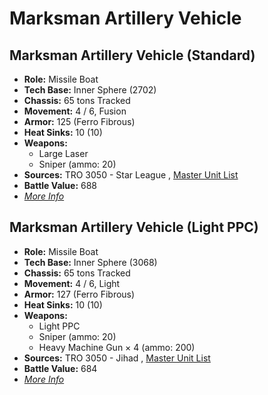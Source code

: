 # Marksman Artillery Vehicle 

## Marksman Artillery Vehicle (Standard) 

- **Role:** Missile Boat 
- **Tech Base:** Inner Sphere (2702) 
- **Chassis:** 65 tons Tracked 
- **Movement:** 4 / 6, Fusion 
- **Armor:** 125 (Ferro Fibrous) 
- **Heat Sinks:** 10 (10) 
- **Weapons:** 
  - Large Laser 
  - Sniper (ammo: 20) 
- **Sources:** TRO 3050 - Star League , [Master Unit List](http://masterunitlist.info/Unit/Details/2077/marksman-artillery-vehicle-standard) 
- **Battle Value:** 688 
- [*More Info*](marksman_artillery_vehicle/marksman_artillery_vehicle_standard.md) 

## Marksman Artillery Vehicle (Light PPC) 

- **Role:** Missile Boat 
- **Tech Base:** Inner Sphere (3068) 
- **Chassis:** 65 tons Tracked 
- **Movement:** 4 / 6, Light 
- **Armor:** 127 (Ferro Fibrous) 
- **Heat Sinks:** 10 (10) 
- **Weapons:** 
  - Light PPC 
  - Sniper (ammo: 20) 
  - Heavy Machine Gun × 4 (ammo: 200) 
- **Sources:** TRO 3050 - Jihad , [Master Unit List](http://masterunitlist.info/Unit/Details/2076/marksman-artillery-vehicle-light-ppc) 
- **Battle Value:** 684 
- [*More Info*](marksman_artillery_vehicle/marksman_artillery_vehicle_light_ppc.md) 

